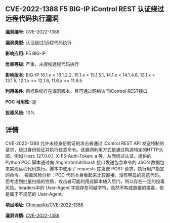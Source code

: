## CVE-2022-1388 F5 BIG-IP iControl REST 认证绕过远程代码执行漏洞

**漏洞编号:** CVE-2022-1388

**漏洞类型:** 认证绕过/远程代码执行

**影响应用:** F5 BIG-IP

**危害等级:** 严重，未授权远程代码执行

**影响版本:** BIG-IP 16.1.x < 16.1.2.2, 15.1.x < 15.1.5.1, 14.1.x < 14.1.4.6, 13.1.x < 13.1.5, 12.1.x <= 12.1.6, 11.6.x <= 11.6.5

**利用条件:** 目标系统存在漏洞版本，且可通过网络访问iControl REST接口

**POC 可用性:** 是

**投毒风险:** 10%

## 详情

CVE-2022-1388 允许未经身份验证的攻击者通过 iControl REST API 发送特制的请求，绕过身份验证并执行任意命令。该漏洞利用方式是通过构造特定的HTTP头部，例如 Host: 127.0.0.1, X-F5-Auth-Token: a 等，从而绕过认证。提供的Python POC 脚本通过向 /mgmt/tm/util/bash 接口发送包含命令的 JSON 数据包来实现远程代码执行。脚本中使用了 requests 库发送 POST 请求，执行用户指定的命令。 投毒风险分析：POC 代码本身看起来比较直接，没有明显的恶意代码。但考虑到批量扫描的性质，攻击者可能利用此脚本植入后门，所以存在一定的投毒风险。headers中的 User-Agent 字段存在可疑字符，虽然不构成直接的投毒，但是属于不规范的 User-Agent。

**项目地址:** [Chocapikk/CVE-2022-1388](https://github.com/Chocapikk/CVE-2022-1388)

**漏洞详情:** [CVE-2022-1388](https://nvd.nist.gov/vuln/detail/CVE-2022-1388)